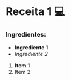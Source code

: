# Receita 1 :computer:

### Ingredientes:

 - **Ingrediente 1**
 - _Ingrediente 2_



1.  **Item 1**
2.  Item 2
